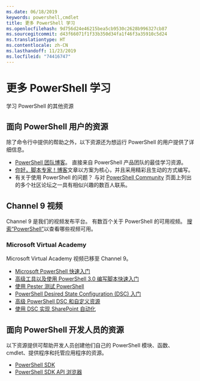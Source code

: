 ```yaml
---
ms.date: 06/18/2019
keywords: powershell,cmdlet
title: 更多 PowerShell 学习
ms.openlocfilehash: 9d756d24e46215bea5cb9530c2628b996327cb87
ms.sourcegitcommit: d43f66071f1f33b350d34fa1f46f3a35910c5d24
ms.translationtype: HT
ms.contentlocale: zh-CN
ms.lasthandoff: 11/23/2019
ms.locfileid: "74416747"
---
```

# <a name="more-powershell-learning"></a>更多 PowerShell 学习

学习 PowerShell 的其他资源

## <a name="resources-for-powershell-users"></a>面向 PowerShell 用户的资源

除了命令行中提供的帮助之外，以下资源还为想运行 PowerShell 的用户提供了详细信息。

- [PowerShell 团队博客](https://devblogs.microsoft.com/powershell/)。 直接来自 PowerShell 产品团队的最佳学习资源。
- [你好，脚本专家！博客](https://devblogs.microsoft.com/scripting/)文章以方案为核心，并且采用精彩且生动的方式编写。
- 有关于使用 PowerShell 的问题？ 与对 [PowerShell Community](/powershell/#pivot=main&panel=community) 页面上列出的多个社区论坛之一具有相似兴趣的数百人联系。

## <a name="channel-9-videos"></a>Channel 9 视频

Channel 9 是我们的视频发布平台。 有数百个关于 PowerShell 的可用视频。 [搜索“PowerShell”](https://channel9.msdn.com/Search?term=PowerShell&sortBy=top-rated)以查看哪些视频可用。

### <a name="microsoft-virtual-academy"></a>Microsoft Virtual Academy

Microsoft Virtual Academy 视频已移至 Channel 9。

- [Microsoft PowerShell 快速入门](https://channel9.msdn.com/Series/Getting-Started-with-Microsoft-PowerShell)
- [高级工具以及使用 PowerShell 3.0 编写脚本快速入门](https://channel9.msdn.com/Series/Advanced-Tools-and-Scripting-with-PowerShell-3.0-Jump-Start)
- [使用 Pester 测试 PowerShell](https://channel9.msdn.com/Series/Testing-PowerShell-with-Pester)
- [PowerShell Desired State Configuration (DSC) 入门](https://channel9.msdn.com/Series/Getting-Started-with-PowerShell-DSC)
- [高级 PowerShell DSC 和自定义资源](https://channel9.msdn.com/Series/Advanced-PowerShell-DSC-and-Custom-Resources)
- [使用 DSC 实现 SharePoint 自动化](https://channel9.msdn.com/Series/SharePoint-Automation-with-DSC)

## <a name="resources-for-powershell-developers"></a>面向 PowerShell 开发人员的资源

以下资源提供可帮助开发人员创建他们自己的 PowerShell 模块、函数、cmdlet、提供程序和托管应用程序的资源。

- [PowerShell SDK](/powershell/scripting/developer/windows-powershell)
- [PowerShell SDK API 浏览器](/dotnet/api/system.management.automation)

